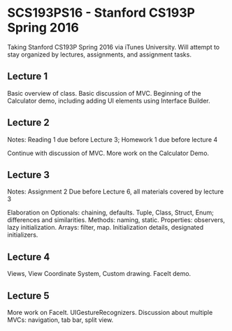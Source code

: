 # SCS193PS16 - Stanford CS193P Spring 2016

Taking Stanford CS193P Spring 2016 via iTunes University. Will attempt to stay organized by lectures, assignments, and assignment tasks.

## Lecture 1

Basic overview of class. Basic discussion of MVC. Beginning of the Calculator demo, including adding UI elements using Interface Builder. 

## Lecture 2

Notes: Reading 1 due before Lecture 3; Homework 1 due before lecture 4

Continue with discussion of MVC. More work on the Calculator Demo. 

## Lecture 3 

Notes: Assignment 2 Due before Lecture 6, all materials covered by lecture 3

Elaboration on Optionals: chaining, defaults. Tuple, Class, Struct, Enum; differences and similarities. Methods: naming, static. Properties: observers, lazy initialization. Arrays: filter, map. Initialization details, designated initializers.

## Lecture 4

Views, View Coordinate System, Custom drawing. FaceIt demo.

## Lecture 5

More work on FaceIt. UIGestureRecognizers. Discussion about multiple MVCs: navigation, tab bar, split view.
